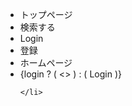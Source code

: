 <ul className='flex justify-center items-center'>
    <li className='mr-6'>
      <Link className='text-blue-500 hover:text-blue-800' to='/'>トップページ</Link>
    </li>
    <li className='mr-6'>
      <Link className='text-blue-500 hover:text-blue-800 font bold' to='/movie/search'>検索する</Link>
    </li>
    <li className='mr-6'>
      <Link className='text-blue-500 hover:text-blue-800 font bold' to='/login'>Login</Link>
    </li>
    <li className='mr-6'>
      <Link className='text-blue-500 hover:text-blue-800 font bold' to='/register'>登録</Link>
    </li>
    <li className='mr-6 '>
      <Link className='text-black hover:text-blue-800 font bold' to='/homepage'>ホームページ</Link>
    </li>
    <li className='mr-6'>
            {login ? (
               <>
               <LuLogOut />
              </>
            ) : (
              <Link className='text-blue-500 hover:text-blue-800 font bold' to='/login'>Login</Link>
            )}
          
    </li>

